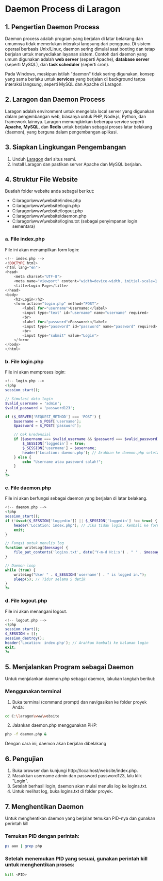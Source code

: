 # Daemon Process di Laragon

## 1. Pengertian Daemon Process
Daemon process adalah program yang berjalan di latar belakang dan umumnya tidak memerlukan interaksi langsung dari pengguna. Di sistem operasi berbasis Unix/Linux, daemon sering dimulai saat booting dan tetap berjalan untuk menyediakan layanan sistem. Contoh dari daemon yang umum digunakan adalah **web server** (seperti Apache), **database server** (seperti MySQL), dan **task scheduler** (seperti cron).

Pada Windows, meskipun istilah "daemon" tidak sering digunakan, konsep yang sama berlaku untuk **services** yang berjalan di background tanpa interaksi langsung, seperti MySQL dan Apache di Laragon.

## 2. Laragon dan Daemon Process
Laragon adalah environment untuk mengelola local server yang digunakan dalam pengembangan web, biasanya untuk PHP, Node.js, Python, dan framework lainnya. Laragon memungkinkan beberapa service seperti **Apache**, **MySQL**, dan **Redis** untuk berjalan sebagai proses latar belakang (daemon), yang berguna dalam pengembangan aplikasi.

## 3. Siapkan Lingkungan Pengembangan
1. Unduh [Laragon](https://laragon.org/download) dari situs resmi.
2. Install Laragon dan pastikan server Apache dan MySQL berjalan.

## 4. Struktur File Website
Buatlah folder website anda sebagai berikut:

- C:laragon\www\website\index.php
- C:laragon\www\website\login.php
- C:laragon\www\website\logout.php
- C:laragon\www\website\daemon.php
- C:laragon\www\website\logins.txt (sebagai penyimpanan login sementara)

### a. File index.php
File ini akan menampilkan form login:

```php
<!-- index.php -->
<!DOCTYPE html>
<html lang="en">
<head>
    <meta charset="UTF-8">
    <meta name="viewport" content="width=device-width, initial-scale=1.0">
    <title>Login Page</title>
</head>
<body>
    <h2>Login</h2>
    <form action="login.php" method="POST">
        <label for="username">Username:</label>
        <input type="text" id="username" name="username" required>
        <br>
        <label for="password">Password:</label>
        <input type="password" id="password" name="password" required>
        <br>
        <input type="submit" value="Login">
    </form>
</body>
</html>

```

### b. File login.php
File ini akan memproses login:

```php
<!-- login.php -->
<?php
session_start();

// Simulasi data login
$valid_username = 'admin';
$valid_password = 'password123';

if ($_SERVER['REQUEST_METHOD'] === 'POST') {
    $username = $_POST['username'];
    $password = $_POST['password'];

    // Cek kredensial
    if ($username === $valid_username && $password === $valid_password) {
        $_SESSION['loggedin'] = true;
        $_SESSION['username'] = $username;
        header('Location: daemon.php'); // Arahkan ke daemon.php setelah login sukses
    } else {
        echo "Username atau password salah!";
    }
}
?>

```
### c. File daemon.php
File ini akan berfungsi sebagai daemon yang berjalan di latar belakang.

```php
<!-- daemon.php -->
<?php
session_start();
if (!isset($_SESSION['loggedin']) || $_SESSION['loggedin'] !== true) {
    header('Location: index.php'); // Jika tidak login, kembali ke form login
    exit;
}

// Fungsi untuk menulis log
function writeLog($message) {
    file_put_contents('logins.txt', date('Y-m-d H:i:s') . " " . $message . PHP_EOL, FILE_APPEND);
}

// Daemon loop
while (true) {
    writeLog("User " . $_SESSION['username'] . " is logged in.");
    sleep(5); // Tidur selama 5 detik
}
?>

```

### d. File logout.php
File ini akan menangani logout.

```php
<!-- logout.php -->
<?php
session_start();
$_SESSION = [];
session_destroy();
header('Location: index.php'); // Arahkan kembali ke halaman login
exit;
?>

```

## 5. Menjalankan Program sebagai Daemon
Untuk menjalankan daemon.php sebagai daemon, lakukan langkah berikut:

### Menggunakan terminal
1. Buka terminal (command prompt) dan navigasikan ke folder proyek Anda:

```bash
cd C:\laragon\www\website

```

2. Jalankan daemon.php menggunakan PHP:

```bash
php -f daemon.php &

```

Dengan cara ini, daemon akan berjalan dibelakang

## 6. Pengujian
1. Buka browser dan kunjungi http://localhost/website/index.php.
2. Masukkan username admin dan password password123, lalu klik "Login".
3. Setelah berhasil login, daemon akan mulai menulis log ke logins.txt.
4. Untuk melihat log, buka logins.txt di folder proyek.

## 7. Menghentikan Daemon
Untuk menghentikan daemon yang berjalan temukan PID-nya dan gunakan perintah kill

### Temukan PID dengan perintah:
```bash
ps aux | grep php

```

### Setelah menemukan PID yang sesuai, gunakan perintah kill untuk menghentikan proses:
```bash
kill <PID>

```
